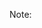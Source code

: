 Note: <template> is not supported in IE11.

In order to install the trackJS tracker library, after creating an account we were given a snippet of javascript code unique to the account, and simply pasted it into the head of the html file, making sure it is the first javascript instruction in the file. One thing we realized we had to do was make sure to turn off the adblocker because it was blocking the service. Other than that, every error generated sends the message to the trackJS account with the information of the specific error, the browser used, time/date, operating system, and IP address. 

Some of